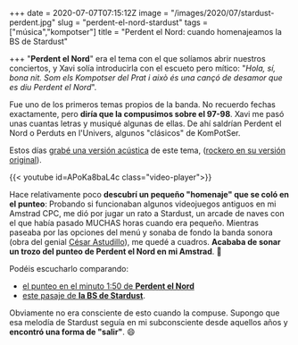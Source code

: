 +++
date = 2020-07-07T07:15:12Z
image = "/images/2020/07/stardust-perdent.jpg"
slug = "perdent-el-nord-stardust"
tags = ["música","kompotser"]
title = "Perdent el Nord: cuando homenajeamos la BS de Stardust"

+++
"**Perdent el Nord**" era el tema con el que solíamos abrir nuestros conciertos, y Xavi solía introducirla con el escueto pero mítico: "_Hola, sí, bona nit. Som els Kompotser del Prat i això és una cançó de desamor que es diu Perdent el Nord_".

Fue uno de los primeros temas propios de la banda. No recuerdo fechas exactamente, pero **diría que la compusimos sobre el 97-98**. Xavi me pasó unas cuantas letras y musiqué algunas de ellas. De ahí saldrían Perdent el Nord o Perduts en l'Univers, algunos "clásicos" de KomPotSer.

Estos días [grabé una versión acústica](https://www.youtube.com/watch?v=rDK1UJC4ZbE) de este tema, ([rockero en su versión original](https://www.youtube.com/watch?v=rDK1UJC4ZbE)). 

{{< youtube id=APoKa8baL4c class="video-player">}}

Hace relativamente poco **descubrí un pequeño "homenaje" que se coló en el punteo**: Probando si funcionaban algunos videojuegos antiguos en mi Amstrad CPC, me dió por jugar un rato a Stardust, un arcade de naves con el que había pasado MUCHAS horas cuando era pequeño. Mientras paseaba por las opciones del menú y sonaba de fondo la banda sonora (obra del genial [César Astudillo](https://twitter.com/cesarastudillo)), me quedé a cuadros. **Acababa de sonar un trozo del punteo de Perdent el Nord en mi Amstrad**. 🤯

Podéis escucharlo comparando:

- [el punteo en el minuto 1:50 de **Perdent el Nord**](https://youtu.be/APoKa8baL4c?t=110)
- [este pasaje de **la BS de Stardust**](https://youtu.be/HG1HtRliRto?t=100). 

Obviamente no era consciente de esto cuando la compuse. Supongo que esa melodía de Stardust seguía en mi subconsciente desde aquellos años y **encontró una forma de "salir"**. 😄